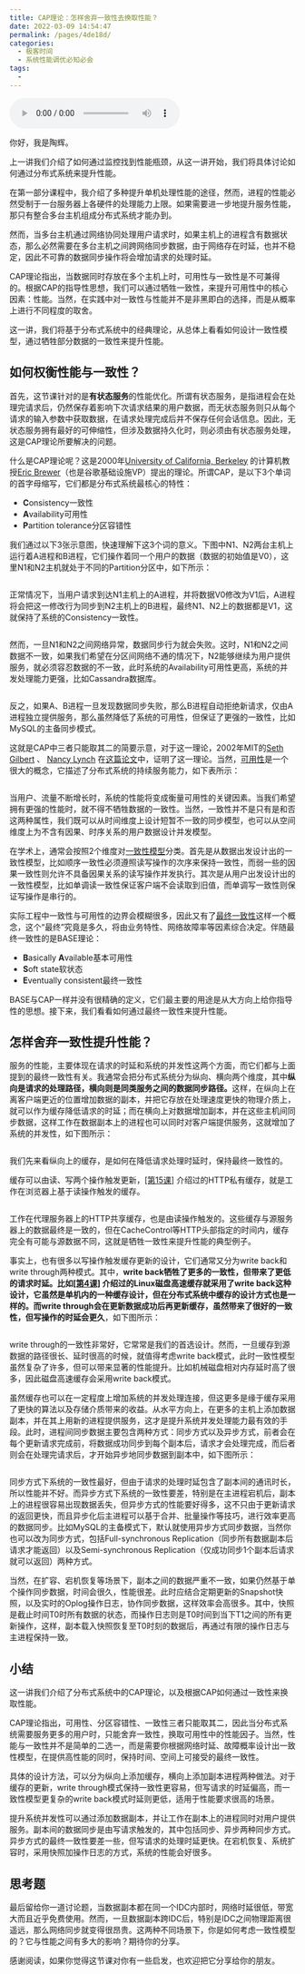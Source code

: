```yaml
---
title: CAP理论：怎样舍弃一致性去换取性能？
date: 2022-03-09 14:54:47
permalink: /pages/4de18d/
categories:
  - 极客时间
  - 系统性能调优必知必会
tags:
  - 
---
```

<audio title="20.CAP理论：怎样舍弃一致性去换取性能？" src="https://static001.geekbang.org/resource/audio/00/d2/00e03249adac4f0c4b3dec4df91c99d2.mp3" controls="controls"></audio> 
<p>你好，我是陶辉。</p><p>上一讲我们介绍了如何通过监控找到性能瓶颈，从这一讲开始，我们将具体讨论如何通过分布式系统来提升性能。</p><p>在第一部分课程中，我介绍了多种提升单机处理性能的途径，然而，进程的性能必然受制于一台服务器上各硬件的处理能力上限。如果需要进一步地提升服务性能，那只有整合多台主机组成分布式系统才能办到。</p><p>然而，当多台主机通过网络协同处理用户请求时，如果主机上的进程含有数据状态，那么必然需要在多台主机之间跨网络同步数据，由于网络存在时延，也并不稳定，因此不可靠的数据同步操作将会增加请求的处理时延。</p><p>CAP理论指出，当数据同时存放在多个主机上时，可用性与一致性是不可兼得的。根据CAP的指导性思想，我们可以通过牺牲一致性，来提升可用性中的核心因素：性能。当然，在实践中对一致性与性能并不是非黑即白的选择，而是从概率上进行不同程度的取舍。</p><p>这一讲，我们将基于分布式系统中的经典理论，从总体上看看如何设计一致性模型，通过牺牲部分数据的一致性来提升性能。</p><h2>如何权衡性能与一致性？</h2><p>首先，这节课针对的是<strong>有状态服务</strong>的性能优化。所谓有状态服务，是指进程会在处理完请求后，仍然保存着影响下次请求结果的用户数据，而无状态服务则只从每个请求的输入参数中获取数据，在请求处理完成后并不保存任何会话信息。因此，无状态服务拥有最好的可伸缩性，但涉及数据持久化时，则必须由有状态服务处理，这是CAP理论所要解决的问题。</p><!-- [[[read_end]]] --><p>什么是CAP理论呢？这是2000年<a href="https://en.wikipedia.org/wiki/University_of_California,_Berkeley">University of California, Berkeley</a> 的计算机教授<a href="https://en.wikipedia.org/wiki/Eric_Brewer_(scientist)">Eric Brewer</a>（也是谷歌基础设施VP）提出的理论。所谓CAP，是以下3个单词的首字母缩写，它们都是分布式系统最核心的特性：</p><ul>
<li><strong>C</strong>onsistency一致性</li>
<li><strong>A</strong>vailability可用性</li>
<li><strong>P</strong>artition tolerance分区容错性</li>
</ul><p>我们通过以下3张示意图，快速理解下这3个词的意义。下图中N1、N2两台主机上运行着A进程和B进程，它们操作着同一个用户的数据（数据的初始值是V0），这里N1和N2主机就处于不同的Partition分区中，如下所示：</p><p><img src="https://static001.geekbang.org/resource/image/74/f4/744834f9a5dd04244e5f83719fb3f6f4.jpg" alt=""></p><p>正常情况下，当用户请求到达N1主机上的A进程，并将数据V0修改为V1后，A进程将会把这一修改行为同步到N2主机上的B进程，最终N1、N2上的数据都是V1，这就保持了系统的Consistency一致性。</p><p><img src="https://static001.geekbang.org/resource/image/23/25/23ab7127cbc89bcbe83c2a3669d66125.jpg" alt=""></p><p>然而，一旦N1和N2之间网络异常，数据同步行为就会失败。这时，N1和N2之间数据不一致，如果我们希望在分区间网络不通的情况下，N2能够继续为用户提供服务，就必须容忍数据的不一致，此时系统的Availability可用性更高，系统的并发处理能力更强，比如Cassandra数据库。</p><p><img src="https://static001.geekbang.org/resource/image/a7/fb/a7302dc2491229a019aa27f043ba08fb.jpg" alt=""></p><p>反之，如果A、B进程一旦发现数据同步失败，那么B进程自动拒绝新请求，仅由A进程独立提供服务，那么虽然降低了系统的可用性，但保证了更强的一致性，比如MySQL的主备同步模式。</p><p>这就是CAP中三者只能取其二的简要示意，对于这一理论，2002年MIT的<a href="http://lpd.epfl.ch/sgilbert/">Seth Gilbert</a> 、 <a href="http://people.csail.mit.edu/lynch/">Nancy Lynch</a> 在<a href="https://dl.acm.org/doi/pdf/10.1145/564585.564601">这篇论文</a>中，证明了这一理论。当然，<a href="https://en.wikipedia.org/wiki/High_availability">可用性</a>是一个很大的概念，它描述了分布式系统的持续服务能力，如下表所示：</p><p><img src="https://static001.geekbang.org/resource/image/0c/df/0c11b949c35e4cce86233843ccb152df.jpg" alt=""></p><p>当用户、流量不断增长时，系统的性能将变成衡量可用性的关键因素。当我们希望拥有更强的性能时，就不得不牺牲数据的一致性。当然，一致性并不是只有是和否这两种属性，我们既可以从时间维度上设计短暂不一致的同步模型，也可以从空间维度上为不含有因果、时序关系的用户数据设计并发模型。</p><p>在学术上，通常会按照2个维度对<a href="https://en.wikipedia.org/wiki/Consistency_model#Client-centric_consistency_models%5B19%5D">一致性模型</a>分类。首先是从数据出发设计出的一致性模型，比如顺序一致性必须遵照读写操作的次序来保持一致性，而弱一些的因果一致性则允许不具备因果关系的读写操作并发执行。其次是从用户出发设计出的一致性模型，比如单调读一致性保证客户端不会读取到旧值，而单调写一致性则保证写操作是串行的。</p><p>实际工程中一致性与可用性的边界会模糊很多，因此又有了<a href="https://en.wikipedia.org/wiki/Eventual_consistency">最终一致性</a>这样一个概念，这个“最终”究竟是多久，将由业务特性、网络故障率等因素综合决定。伴随最终一致性的是BASE理论：</p><ul>
<li><strong>B</strong>asically <strong>A</strong>vailable基本可用性</li>
<li><strong>S</strong>oft state软状态</li>
<li><strong>E</strong>ventually consistent最终一致性</li>
</ul><p>BASE与CAP一样并没有很精确的定义，它们最主要的用途是从大方向上给你指导性的思想。接下来，我们看看如何通过最终一致性来提升性能。</p><h2>怎样舍弃一致性提升性能？</h2><p>服务的性能，主要体现在请求的时延和系统的并发性这两个方面，而它们都与上面提到的最终一致性有关。我通常会把分布式系统分为纵向、横向两个维度，其中<strong>纵向是请求的处理路径，横向则是同类服务之间的数据同步路径。</strong>这样，在纵向上在离客户端更近的位置增加数据的副本，并把它存放在处理速度更快的物理介质上，就可以作为缓存降低请求的时延；而在横向上对数据增加副本，并在这些主机间同步数据，这样工作在数据副本上的进程也可以同时对客户端提供服务，这就增加了系统的并发性，如下图所示：</p><p><img src="https://static001.geekbang.org/resource/image/5a/06/5a6dbac922c500eea108d374dccc6406.png" alt=""></p><p>我们先来看纵向上的缓存，是如何在降低请求处理时延时，保持最终一致性的。</p><p>缓存可以由读、写两个操作触发更新，<a href="https://time.geekbang.org/column/article/242667">[第15课]</a> 介绍过的HTTP私有缓存，就是工作在浏览器上基于读操作触发的缓存。</p><p><img src="https://static001.geekbang.org/resource/image/9d/ab/9dea133d832d8b7ab642bb74b48502ab.png" alt=""></p><p>工作在代理服务器上的HTTP共享缓存，也是由读操作触发的。这些缓存与源服务器上的数据最终是一致的，但在CacheControl等HTTP头部指定的时间内，缓存完全有可能与源数据不同，这就是牺牲一致性来提升性能的典型例子。</p><p>事实上，也有很多以写操作触发缓存更新的设计，它们通常又分为write back和write through两种模式。其中，<strong>write back牺牲了更多的一致性，但带来了更低的请求时延。<strong>比如<a href="https://time.geekbang.org/column/article/232676">[第4课]</a> 介绍过的Linux磁盘高速缓存就采用了write back这种设计，它虽然是单机内的一种缓存设计，但在分布式系统中缓存的设计方式也是一样的。而</strong>write through会在更新数据成功后再更新缓存，虽然带来了很好的一致性，但写操作的时延会更久</strong>，如下图所示：</p><p><img src="https://static001.geekbang.org/resource/image/de/ac/de0ed171a392b63a87af28b9aa6ec7ac.png" alt=""></p><p>write through的一致性非常好，它常常是我们的首选设计。然而，一旦缓存到源数据的路径很长、延时很高的时候，就值得考虑write back模式，此时一致性模型虽然复杂了许多，但可以带来显著的性能提升。比如机械磁盘相对内存延时高了很多，因此磁盘高速缓存会采用write back模式。</p><p>虽然缓存也可以在一定程度上增加系统的并发处理连接，但这更多是缘于缓存采用了更快的算法以及存储介质带来的收益。从水平方向上，在更多的主机上添加数据副本，并在其上用新的进程提供服务，这才是提升系统并发处理能力最有效的手段。此时，进程间同步数据主要包含两种方式：同步方式以及异步方式，前者会在每个更新请求完成前，将数据成功同步到每个副本后，请求才会处理完成，而后者则会在处理完请求后，才开始异步地同步数据到副本中，如下图所示：</p><p><img src="https://static001.geekbang.org/resource/image/d7/f6/d770cf24f61d671ab1f0c1a6170627f6.png" alt=""></p><p>同步方式下系统的一致性最好，但由于请求的处理时延包含了副本间的通讯时长，所以性能并不好。而异步方式下系统的一致性要差，特别是在主进程宕机后，副本上的进程很容易出现数据丢失，但异步方式的性能要好得多，这不只由于更新请求的返回更快，而且异步化后主进程可以基于合并、批量操作等技巧，进行效率更高的数据同步。比如MySQL的主备模式下，默认就使用异步方式同步数据，当然你也可以改为同步方式，包括Full-synchronous Replication（同步所有数据副本后请求才能返回）以及Semi-synchronous Replication（仅成功同步1个副本后请求就可以返回）两种方式。</p><p>当然，在扩容、宕机恢复等场景下，副本之间的数据严重不一致，如果仍然基于单个操作同步数据，时间会很久，性能很差。此时应结合定期更新的Snapshot快照，以及实时的Oplog操作日志，协作同步数据，这样效率会高很多。其中，快照是截止时间T0时所有数据的状态，而操作日志则是T0时间到当下T1之间的所有更新操作，这样，副本载入快照恢复至T0时刻的数据后，再通过有限的操作日志与主进程保持一致。</p><h2>小结</h2><p>这一讲我们介绍了分布式系统中的CAP理论，以及根据CAP如何通过一致性来换取性能。</p><p>CAP理论指出，可用性、分区容错性、一致性三者只能取其二，因此当分布式系统需要服务更多的用户时，只能舍弃一致性，换取可用性中的性能因子。当然，性能与一致性并不是简单的二选一，而是需要你根据网络时延、故障概率设计出一致性模型，在提供高性能的同时，保持时间、空间上可接受的最终一致性。</p><p>具体的设计方法，可以分为纵向上添加缓存，横向上添加副本进程两种做法。对于缓存的更新，write through模式保持一致性更容易，但写请求的时延偏高，而一致性模型更复杂的write back模式时延则更低，适用于性能要求很高的场景。</p><p>提升系统并发性可以通过添加数据副本，并让工作在副本上的进程同时对用户提供服务。副本间的数据同步是由写请求触发的，其中包括同步、异步两种同步方式。异步方式的最终一致性要差一些，但写请求的处理时延更快。在宕机恢复、系统扩容时，采用快照加操作日志的方式，系统的性能会好很多。</p><h2>思考题</h2><p>最后留给你一道讨论题，当数据副本都在同一个IDC内部时，网络时延很低，带宽大而且近乎免费使用。然而，一旦数据副本跨IDC后，特别是IDC之间物理距离很遥远，那么网络同步就变得很昂贵。这两种不同场景下，你是如何考虑一致性模型的？它与性能之间有多大的影响？期待你的分享。</p><p>感谢阅读，如果你觉得这节课对你有一些启发，也欢迎把它分享给你的朋友。</p>